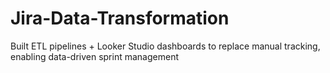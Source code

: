 # Jira-Data-Transformation
Built ETL pipelines + Looker Studio dashboards to replace manual tracking,  enabling data-driven sprint management

